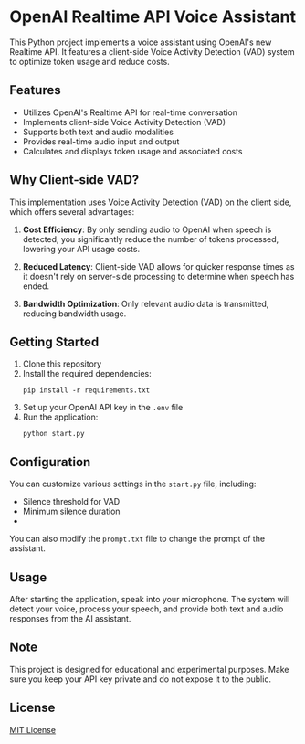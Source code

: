 # OpenAI Realtime API Voice Assistant

This Python project implements a voice assistant using OpenAI's new Realtime API. It features a client-side Voice Activity Detection (VAD) system to optimize token usage and reduce costs.

## Features

- Utilizes OpenAI's Realtime API for real-time conversation
- Implements client-side Voice Activity Detection (VAD)
- Supports both text and audio modalities
- Provides real-time audio input and output
- Calculates and displays token usage and associated costs

## Why Client-side VAD?

This implementation uses Voice Activity Detection (VAD) on the client side, which offers several advantages:

1. **Cost Efficiency**: By only sending audio to OpenAI when speech is detected, you significantly reduce the number of tokens processed, lowering your API usage costs.

2. **Reduced Latency**: Client-side VAD allows for quicker response times as it doesn't rely on server-side processing to determine when speech has ended.

3. **Bandwidth Optimization**: Only relevant audio data is transmitted, reducing bandwidth usage.

## Getting Started

1. Clone this repository
2. Install the required dependencies:
   ```
   pip install -r requirements.txt
   ```
3. Set up your OpenAI API key in the `.env` file
4. Run the application:
   ```
   python start.py
   ```

## Configuration

You can customize various settings in the `start.py` file, including:

- Silence threshold for VAD
- Minimum silence duration
- 
You can also modify the `prompt.txt` file to change the prompt of the assistant.

## Usage

After starting the application, speak into your microphone. The system will detect your voice, process your speech, and provide both text and audio responses from the AI assistant.

## Note

This project is designed for educational and experimental purposes. Make sure you keep your API key private and do not expose it to the public.

## License

[MIT License](LICENSE)
